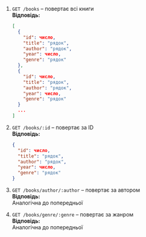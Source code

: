1. `GET /books` – повертає всі книги  
   **Відповідь:**
   ```json
   [
     {
       "id": число,
       "title": "рядок",
       "author": "рядок",
       "year": число,
       "genre": "рядок"
     },
     {
       "id": число,
       "title": "рядок",
       "author": "рядок",
       "year": число,
       "genre": "рядок"
     }
     ...
   ]
   ```

2. `GET /books/:id` – повертає за ID  
   **Відповідь:**
   ```json
   {
     "id": число,
     "title": "рядок",
     "author": "рядок",
     "year": число,
     "genre": "рядок"
   }
   ```

3. `GET /books/author/:author` – повертає за автором  
   **Відповідь:**  
   Аналогічна до попередньої

4. `GET /books/genre/:genre` – повертає за жанром  
   **Відповідь:**  
    Аналогічна до попередньої

